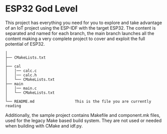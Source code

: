 # ESP32 God Level

This project has everything you need for you to explore and take advantage of an IoT project using the ESP-IDF with the target ESP32.
The content is separated and named for each branch, the main branch launches all the content making a very complete project to cover and exploit the full potential of ESP32.

```
│
├── CMakeLists.txt
│
├── cal
│   │── calc.c
│   │── calc.h
│   └── CMakeLists.txt    
├── main
│   │── main.c
│   └── CMakeLists.txt
│
└── README.md                  This is the file you are currently reading
```
Additionally, the sample project contains Makefile and component.mk files, used for the legacy Make based build system. 
They are not used or needed when building with CMake and idf.py.
